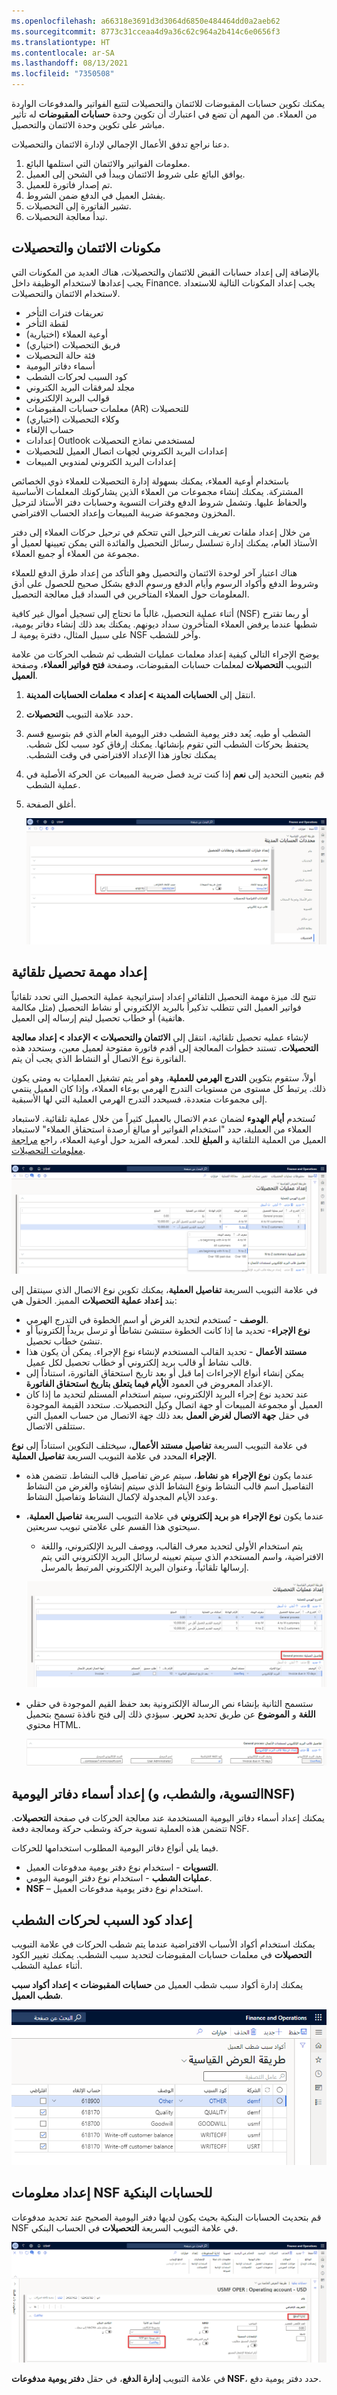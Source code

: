 ```yaml
---
ms.openlocfilehash: a66318e3691d3d3064d6850e484464dd0a2aeb62
ms.sourcegitcommit: 8773c31cceaa4d9a36c62c964a2b414c6e0656f3
ms.translationtype: HT
ms.contentlocale: ar-SA
ms.lasthandoff: 08/13/2021
ms.locfileid: "7350508"
---
```

يمكنك تكوين حسابات المقبوضات للائتمان والتحصيلات لتتبع الفواتير والمدفوعات الواردة من العملاء.  من المهم أن تضع في اعتبارك أن تكوين وحدة **حسابات المقبوضات** له تأثير مباشر على تكوين وحدة الائتمان والتحصيل.

دعنا نراجع تدفق الأعمال الإجمالي لإدارة الائتمان والتحصيلات.

1. معلومات الفواتير والائتمان التي استلمها البائع.
1. يوافق البائع على شروط الائتمان ويبدأ في الشحن إلى العميل.
1. تم إصدار فاتورة للعميل.
1. يفشل العميل في الدفع ضمن الشروط.
1. تشير الفاتورة إلى التحصيلات.
1. تبدأ معالجة التحصيلات.


## <a name="credit-and-collections-components"></a>مكونات الائتمان والتحصيلات
بالإضافة إلى إعداد حسابات القبض للائتمان والتحصيلات، هناك العديد من المكونات التي يجب إعدادها لاستخدام الوظيفة داخل Finance. يجب إعداد المكونات التالية للاستعداد لاستخدام الائتمان والتحصيلات.

- تعريفات فترات التأخر
- لقطة التأخر
- أوعية العملاء (اختيارية)
- فريق التحصيلات (اختياري)
- فئة حالة التحصيلات
- أسماء دفاتر اليومية
- كود السبب لحركات الشطب
- مجلد لمرفقات البريد الكتروني
- قوالب البريد الإلكتروني
- معلمات حسابات المقبوضات (AR) للتحصيلات
- وكلاء التحصيلات (اختياري)
- حساب الإلغاء
- إعدادات Outlook لمستخدمي نماذج التحصيلات
- إعدادات البريد الكتروني لجهات اتصال العميل للتحصيلات 
- إعدادات البريد الكتروني لمندوبي المبيعات


باستخدام أوعية العملاء، يمكنك بسهولة إدارة التحصيلات للعملاء ذوي الخصائص المشتركة. يمكنك إنشاء مجموعات من العملاء الذين يشاركونك المعلمات الأساسية والحفاظ عليها. وتشمل شروط الدفع وفترات التسوية وحسابات دفتر الأستاذ لترحيل المخزون ومجموعة ضريبة المبيعات وإعداد الحساب الافتراضي.

من خلال إعداد ملفات تعريف الترحيل التي تتحكم في ترحيل حركات العملاء إلى دفتر الأستاذ العام، يمكنك إدارة تسلسل رسائل التحصيل والفائدة التي يمكن تعيينها لعميل أو مجموعة من العملاء أو جميع العملاء. 

هناك اعتبار آخر لوحدة الائتمان والتحصيل وهو التأكد من إعداد طرق الدفع للعملاء وشروط الدفع وأكواد الرسوم وأيام الدفع ورسوم الدفع بشكل صحيح للحصول على أدق المعلومات حول العملاء المتأخرين في السداد قبل معالجة التحصيل.

أثناء عملية التحصيل، غالباً ما تحتاج إلى تسجيل أموال غير كافية (NSF) أو ربما تقترح شطبها عندما يرفض العملاء المتأخرون سداد ديونهم.
يمكنك بعد ذلك إنشاء دفاتر يومية، على سبيل المثال، دفترة يومية لـ NSF وآخر للشطب. 

يوضح الإجراء التالي كيفية إعداد معلمات عمليات الشطب ثم شطب الحركات من علامة التبويب **التحصيلات** لمعلمات حسابات المقبوضات، وصفحة **فتح فواتير العملاء**، وصفحة **العميل**. 

1.  انتقل إلى **الحسابات المدينة > إعداد > معلمات الحسابات المدينة**.
2.  حدد علامة التبويب **التحصيلات‬**.
3.  قم بتوسيع قسم ‎‏‫الشطب أو طيه. يُعد دفتر يومية الشطب دفتر اليومية العام الذي يحتفظ بحركات الشطب التي تقوم بإنشائها. يمكنك إرفاق كود سبب لكل شطب. يمكنك تجاوز هذا الإعداد الافتراضي في وقت الشطب.
4.  قم بتعيين التحديد إلى **نعم** إذا كنت تريد فصل ضريبة المبيعات عن الحركة الأصلية في عملية الشطب.
5.  أغلق الصفحة.
 
    [![لقطة شاشة لعلامة التبويب السريعة شطب الحسابات الدائنة.](../media/accounts-payable-write-off.png)](../media/accounts-payable-write-off.png#lightbox)

## <a name="set-up-an-automatic-collection-task"></a>إعداد مهمة تحصيل تلقائية 

تتيح لك ميزة مهمة التحصيل التلقائي إعداد إستراتيجية عملية التحصيل التي تحدد تلقائياً فواتير العميل التي تتطلب تذكيراً بالبريد الإلكتروني أو نشاط التحصيل (مثل مكالمة هاتفية) أو خطاب تحصيل ليتم إرساله إلى العميل.

لإنشاء عمليه تحصيل تلقائية، انتقل إلى **الائتمان والتحصيلات > الإعداد > إعداد معالجة التحصيلات**. تستند خطوات المعالجة إلى أقدم فاتورة مفتوحة لعميل معين، وستحدد هذه الفاتورة نوع الاتصال أو النشاط الذي يجب أن يتم.

أولاً، ستقوم بتكوين **التدرج الهرمي للعملية**، وهو أمر يتم تشغيل العمليات به ومتى يكون ذلك. يرتبط كل مستوى من مستويات التدرج الهرمي بوعاء العملاء، وإذا كان العميل ينتمي إلى مجموعات متعددة، فسيحدد التدرج الهرمي العملية التي لها الأسبقية.  

تُستخدم **أيام الهدوء** لضمان عدم الاتصال بالعميل كثيراً من خلال عملية تلقائية. لاستبعاد العملاء من العملية، حدد "استخدام الفواتير أو مبالغ أرصدة استحقاق العملاء" لاستبعاد العميل من العملية التلقائية و **المبلغ** للحد. لمعرفه المزيد حول أوعية العملاء، راجع [مراجعة معلومات التحصيلات](/dynamics365/finance/accounts-receivable/tasks/review-collections-information/?azure-portal=true). 
 
[![لقطة شاشة لصفحة إعداد عملية التحصيلات.](../media/hierarchy-ss.png)](../media/hierarchy-ss.png#lightbox)

في علامة التبويب السريعة **تفاصيل العملية**، يمكنك تكوين نوع الاتصال الذي سينتقل إلى بند **إعداد عملية التحصيلات** المميز. الحقول هي:

- **الوصف** - تُستخدم لتحديد الغرض أو اسم الخطوة في التدرج الهرمي.
- **نوع الإجراء**- تحديد ما إذا كانت الخطوة ستنشئ نشاطاً أو ترسل بريداً إلكترونياً أو تنشئ خطاب تحصيل.
- **مستند الأعمال** - تحديد القالب المستخدم لإنشاء نوع الإجراء. يمكن أن يكون هذا قالب نشاط أو قالب بريد إلكتروني أو خطاب تحصيل لكل عميل.
- يمكن إنشاء أنواع الإجراءات إما قبل أو بعد تاريخ استحقاق الفاتورة، استناداً إلى الإعداد المعروض في العمود **الأيام فيما يتعلق بتاريخ استحقاق الفاتورة**.
- عند تحديد نوع إجراء البريد الإلكتروني، سيتم استخدام المستلم لتحديد ما إذا كان العميل أو مجموعة المبيعات أو جهة اتصال وكيل التحصيلات. ستحدد القيمة الموجودة في حقل **جهة الاتصال لغرض العمل** بعد ذلك جهة الاتصال من حساب العميل التي ستتلقى الاتصال.

في علامة التبويب السريعة **تفاصيل مستند الأعمال**، سيختلف التكوين استناداً إلى **نوع الإجراء** المحدد في علامة التبويب السريعة **تفاصيل العملية**. 

- عندما يكون **نوع الإجراء** هو **نشاط**، سيتم عرض تفاصيل قالب النشاط. تتضمن هذه التفاصيل اسم قالب النشاط ونوع النشاط الذي سيتم إنشاؤه والغرض من النشاط وعدد الأيام المجدولة لإكمال النشاط وتفاصيل النشاط. 
- عندما يكون **نوع الإجراء** هو **بريد إلكتروني** في علامة التبويب السريعة **تفاصيل العملية**، سيحتوي هذا القسم على علامتي تبويب سريعتين. 
    - يتم استخدام الأولى لتحديد معرف القالب، ووصف البريد الإلكتروني، واللغة الافتراضية، واسم المستخدم الذي سيتم تعيينه لرسائل البريد الإلكتروني التي يتم إرسالها تلقائياً، وعنوان البريد الإلكتروني المرتبط بالمرسل. 
    
    [![لقطة شاشة لعلامة التبويب السريعة تفاصيل العملية.](../media/process-details-ss.png)](../media/process-details-ss.png#lightbox)

- ستسمح الثانية بإنشاء نص الرسالة الإلكترونية بعد حفظ القيم الموجودة في حقلي **اللغة** و **الموضوع** عن طريق تحديد **تحرير**. سيؤدي ذلك إلى فتح نافذة تسمح بتحميل محتوي HTML. 
 
    [![لقطة شاشة لصفحة تفاصيل قالب البريد الإلكتروني لمستندات الأعمال.](../media/email-template-ss.png)](../media/email-template-ss.png#lightbox)

    

## <a name="set-up-journal-names-settlement-write-off-and-nsf"></a>إعداد أسماء دفاتر اليومية (التسوية، والشطب، وNSF) 

يمكنك إعداد أسماء دفاتر اليومية المستخدمة عند معالجة الحركات في صفحة **التحصيلات**. تتضمن هذه العملية تسوية حركة وشطب حركة ومعالجة دفعة NSF.

فيما يلي أنواع دفاتر اليومية المطلوب استخدامها للحركات.

- **التسويات** - استخدام نوع دفتر يومية مدفوعات العميل.
- **عمليات الشطب** - استخدام نوع دفتر اليومية اليومي.
- **NSF** – استخدام نوع دفتر يومية مدفوعات العميل.

## <a name="set-up-a-reason-code-for-write-off-transactions"></a>إعداد كود السبب لحركات الشطب 

يمكنك استخدام أكواد الأسباب الافتراضية عندما يتم شطب الحركات في علامة التبويب **التحصيلات** في معلمات حسابات المقبوضات لتحديد سبب الشطب. يمكنك تغيير الكود أثناء عملية الشطب.

يمكنك إدارة أكواد سبب شطب العميل من **حسابات المقبوضات > إعداد أكواد سبب شطب العميل**.

![لقطة شاشة لصفحة أكواد سبب شطب العميل.](../media/reasons.png)


## <a name="set-up-nsf-information-for-bank-accounts"></a>إعداد معلومات NSF للحسابات البنكية 

قم بتحديث الحسابات البنكية بحيث يكون لديها دفتر اليومية الصحيح عند تحديد مدفوعات NSF في علامة التبويب السريعة **التحصيلات** في الحساب البنكي. 

[![لقطة شاشة لعلامة التبويب السريعة إدارة الدفع مع تمييز دفتر يومية NSF.](../media/nsf-journal.png)](../media/nsf-journal.png#lightbox)

في علامة التبويب **إدارة الدفع**، في حقل **دفتر يومية مدفوعات NSF**، حدد دفتر يومية دفع.

